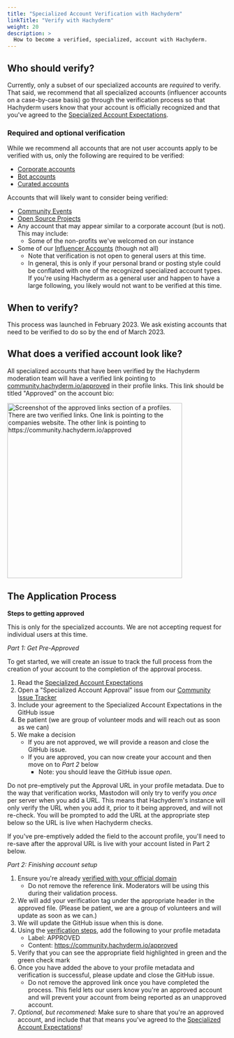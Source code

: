```yaml
---
title: "Specialized Account Verification with Hachyderm"
linkTitle: "Verify with Hachyderm"
weight: 20
description: >
  How to become a verified, specialized, account with Hachyderm.
---
```


## Who should verify?

Currently, only a subset of our specialized accounts are _required_ to verify. That said, we recommend
that all specialized accounts (influencer accounts on a case-by-case basis) go through the verification
process so that Hachyderm users know that your account is officially recognized and that you've
agreed to the [Specialized Account Expectations](../covenant/).


### Required and optional verification

While we recommend all accounts that are not user accounts apply to be verified with us, only the following
are required to be verified:

* [Corporate accounts](../corporate-accounts/)
* [Bot accounts](../bot-accounts/)
* [Curated accounts](../curated-accounts/)

Accounts that will likely want to consider being verified:

* [Community Events](../open-source-accounts/)
* [Open Source Projects](../open-source-accounts/)
* Any account that may appear similar to a corporate account (but is not). This may include:
  * Some of the non-profits we've welcomed on our instance
* Some of our [Influencer Accounts](../influencer-accounts/) (though not all)
    * Note that verification is not open to general users at this time.
    * In general, this is only if your personal brand or posting style could be conflated
      with one of the recognized specialized account types. If
      you're using Hachyderm as a general user and happen to have
      a large following, you likely would not want to be verified
      at this time.

## When to verify?

This process was launched in February 2023. We ask existing accounts that need to be verified to
do so by the end of March 2023.

## What does a verified account look like?
All specialized accounts that have been verified by the Hachyderm moderation team will have a verified link pointing to [community.hachyderm.io/approved](https://community.hachyderm.io/approved) in their profile links. This link should be titled "Approved" on the account bio:

<img src="../approved.png" alt="Screenshot of the approved links section of a profiles.
      There are two verified links. One link is pointing to the companies website.
      The other link is pointing to https://community.hachyderm.io/approved"
    width="400px" />

## The Application Process

**Steps to getting approved**

This is only for the specialized accounts.
We are not accepting request for individual users at this time.

_Part 1: Get Pre-Approved_

To get started, we will create an issue to track the full process from the creation of your account to the completion of the approval process.

1. Read the [Specialized Account Expectations](../covenant/)
1. Open a "Specialized Account Approval" issue from our [Community Issue Tracker](https://github.com/hachyderm/community/issues/new?assignees=&labels=Specialized+Accounts&template=9.Specialized-Account-Approvals.yml&title=Specialized+Accounts%3A+YOUR_ACCOUNT_NAME)
1. Include your agreement to the Specialized Account Expectations in the GitHub issue 
1. Be patient (we are group of volunteer mods and will reach out as soon as we can)
1. We make a decision
   - If you are not approved, we will provide a reason and close the GitHub issue.
   - If you are approved, you can now create your account and then move on to _Part 2_ below
     - Note: you should leave the GitHub issue _open_.

Do not pre-emptively put the Approval URL in your profile metadata.
Due to the way that verification works, Mastodon will only try to verify you
_once_ per server when you add a URL. This means that Hachyderm's instance will
only verify the URL when you add it, prior to it being approved, and will not re-check.
You will be prompted to add the URL at the appropriate step below so the URL is live
when Hachyderm checks.

If you've pre-emptively added the field to the account profile, you'll need to re-save after the
approval URL is live with your account listed in Part 2 below.

_Part 2: Finishing account setup_

1. Ensure you're already [verified with your official domain](../../verification/)
    - Do not remove the reference link. Moderators will be using this during their validation process.
1. We will add your verification tag under the appropriate header in the approved file. (Please be patient, we are a group of volunteers and will update as soon as we can.)
1. We will update the GitHub issue when this is done.
1.  Using the [verification steps](../../verification/), add the following to your profile metadata
    - Label: APPROVED
    - Content: https://community.hachyderm.io/approved
1. Verify that you can see the appropriate field highlighted in green and the green check mark
1. Once you have added the above to your profile metadata and verification is successful, please update and close the GitHub issue.
   - Do not remove the approved link once you have completed the process. This field lets
     our users know you're an approved account and will prevent your account from being reported as an unapproved account.
2. _Optional, but recommened:_ Make sure to share that you're an approved account, and include that that means you've agreed to the [Specialized Account Expectations](../covenant/)!
